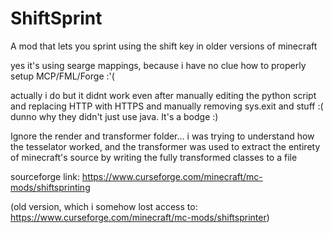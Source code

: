 # ShiftSprint
A mod that lets you sprint using the shift key in older versions of minecraft

yes it's using searge mappings, because i have no clue how to properly setup MCP/FML/Forge :'(

actually i do but it didnt work even after manually editing the python script and replacing HTTP with HTTPS and manually removing sys.exit and stuff :( dunno why they didn't just use java. It's a bodge :)

Ignore the render and transformer folder... i was trying to understand how the tesselator worked, and the transformer was used to extract the entirety of minecraft's source by writing the fully transformed classes to a file

sourceforge link: https://www.curseforge.com/minecraft/mc-mods/shiftsprinting

(old version, which i somehow lost access to: https://www.curseforge.com/minecraft/mc-mods/shiftsprinter)

